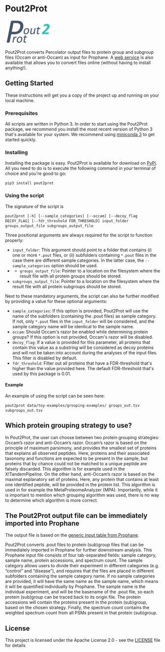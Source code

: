 # Pout2Prot

<img src="logo.png" width="150px">

Pout2Prot converts Percolator output files to protein group and subgroup files (Occam or anti-Occam) as input for Prophane. A [web service](https://pout2prot.ugent.be) is also available that allows you to convert files online (without having to install anything!).

## Getting Started

These instructions will get you a copy of the project up and running on your local machine.

### Prerequisites

All scripts are written in Python 3. In order to start using the Pout2Prot package, we recommend you install the most recent version of Python 3 that's available for your system. We recommend using [miniconda 3](https://docs.conda.io/en/latest/miniconda.html) to get started quickly.

### Installing

Installing the package is easy. Pout2Prot is available for download on [PyPi](). All you need to do is to execute the following command in your terminal of choice and you're good to go:

```shell
pip3 install pout2prot
```

### Using the script

The signature of the script is 
```
pout2prot [-h] [--sample_categories] [--occam] [--decoy_flag DECOY_FLAG] [--fdr_threshold FDR_THRESHOLD] input_folder groups_output_file subgroups_output_file
```

Three positional arguments are always required for the script to function properly:
* `input_folder`: This argument should point to a folder that contains (i) one or more `*.pout` files, or (ii) subfolders containing `*.pout` files in the case there are different sample categories. In the latter case, the `--sample_categories` option should be used. 
* * `groups_output_file`: Pointer to a location on the filesystem where the result file with all protein groups should be stored.
* `subgroups_output_file`: Pointer to a location on the filesystem where the result file with all protein subgroups should be stored.

Next to these mandatory arguments, the script can also be further modified by providing a value for these optional arguments:
* `sample_categories`: If this option is provided, Pout2Prot will use the name of the subfolders (containing the .pout files) as sample category. If not, only `*.pout` files in the `input_folder` will be considered, and the sample category name will be identical to the sample name.
* `occam`: Should Occam's razor be enabled while determining protein groups? If this option is not provided, Occam's razor will be disabled.
* `decoy_flag`: If a value is provided for this parameter, all proteins that contain this value as a substring will be considered as decoy proteins and will not be taken into account during the analyses of the input files. This filter is disabled by default.
* `fdr_threshold`: Filter out all proteins that have a FDR-threshold that's higher than the value provided here. The default FDR-threshold that's used by this package is 0.01.

#### Example
An example of using the script can be seen here:

```shell
pout2prot data/toy-examples/grouping-examples/ groups_out.tsv subgroups_out.tsv
```

## Which protein grouping strategy to use?

In Pout2Prot, the user can choose between two protein grouping strategies: Occam’s razor and anti-Occam’s razor. Occam’s razor is based on the principle of maximum parsimony, and provides the smallest set of proteins that explains all observed peptides. Here, proteins and their associated taxonomy and functions are expected to be present in the sample, but proteins that by chance could not be matched to a unique peptide are falsely discarded. This algorithm is for example used in the X!TandemPipeline. On the other hand, anti-Occam’s razor is based on the maximal explanatory set of proteins. Here, any protein that contains at least one identified peptide, will be provided in the protein list. This algorithm is used in for example the MetaProteomeAnalyzer (MPA). Importantly, while it is important to mention which grouping algorithm was used, there is no way to determine which algorithm is more correct.

## The Pout2Prot output file can be immediately imported into Prophane

The output file is based on the [generic input table from Prophane](https://gitlab.com/s.fuchs/prophane/-/blob/master/templates/input/generic_table.txt). 

Pout2Prot converts .pout files to protein (sub)group files that can be immediately imported in Prophane for further downstream analysis. This Prophane input file consists of four tab-separated fields: sample category, sample name, protein accessions, and spectrum count. The sample category allows users to divide their experiment in different categories (e.g. “control” and “disease”), and requires that the files are placed in different subfolders containing the sample category name. If no sample categories are provided, it will have the same name as the sample name, which means it will be quantified individually by Prophane. The sample name is the individual experiment, and will be the basename of the .pout file, so each protein (sub)group can be traced back to its origin file. The protein accessions will contain the proteins present in the protein (sub)group, based on the chosen strategy. Finally, the spectrum count contains the weighted spectrum count from all PSMs present in that protein (sub)group.

## License

This project is licensed under the Apache License 2.0 - see the [LICENSE](LICENSE) file for details

